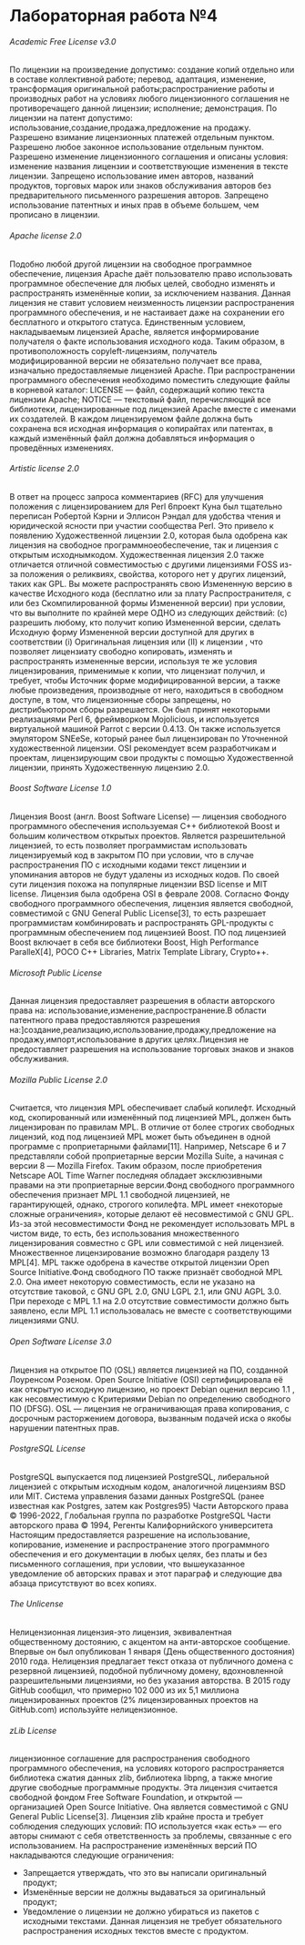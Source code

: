 # Лабораторная работа №4
###### Academic Free License v3.0
По лицензии на произведение допустимо:
создание копий отдельно или в составе коллективной работе; перевод, адаптация, изменение, трансформация оригинальной работы;распространиение работы и производных работ на условиях любого лицензионного соглашения не противоречащего данной лицензии; исполнение; демонстрация. По лицензии на патент допустимо:
использование,создание,продажа,предложение на продажу. Разрешено взимание лицензионных платежей отдельным пунктом.
Разрешено любое законное использование отдельным пунктом.
Разрешено изменение лицензионного соглашения и описаны условия: изменение названия лицензии и соответствующие изменения в тексте лицензии.
Запрещено использование имен авторов, названий продуктов, торговых марок или знаков обслуживания авторов без предварительного письменного разрешения авторов. Запрещено использование патентных и иных прав в объеме большем, чем прописано в лицензии.
###### Apache license 2.0
Подобно любой другой лицензии на свободное программное обеспечение, лицензия Apache даёт пользователю право использовать программное обеспечение для любых целей, свободно изменять и распространять изменённые копии, за исключением названия.
Данная лицензия не ставит условием неизменность лицензии распространения программного обеспечения, и не настаивает даже на сохранении его бесплатного и открытого статуса. Единственным условием, накладываемым лицензией Apache, является информирование получателя о факте использования исходного кода. Таким образом, в противоположность copyleft-лицензиям, получатель модифицированной версии не обязательно получает все права, изначально предоставляемые лицензией Apache.
При распространении программного обеспечения необходимо поместить следующие файлы в корневой каталог:
LICENSE — файл, содержащий копию текста лицензии Apache;
NOTICE — текстовый файл, перечисляющий все библиотеки, лицензированные под лицензией Apache вместе с именами их создателей.
В каждом лицензируемом файле должна быть сохранена вся исходная информация о копирайтах или патентах, в каждый изменённый файл должна добавляться информация о проведённых изменениях.
###### Artistic license 2.0
В ответ на процесс запроса комментариев (RFC) для улучшения положения с лицензированием для Perl 6проект Куна был тщательно переписан Робертой Кэрни и Эллисон Рэндал для удобства чтения и юридической ясности при участии сообщества Perl. Это привело к появлению Художественной лицензии 2.0, которая была одобрена как лицензия на свободное программноеобеспечение, так и лицензия с открытым исходнымкодом.
Художественная лицензия 2.0 также отличается отличной совместимостью с другими лицензиями FOSS из-за положения о реликвиях, свойства, которого нет у других лицензий, таких как GPL.
Вы можете распространять свою Измененную версию в качестве Исходного кода (бесплатно или за плату Распространителя, с или без Скомпилированной формы Измененной версии) при условии, что вы выполните по крайней мере ОДНО из следующих действий:
(c) разрешить любому, кто получит копию Измененной версии, сделать Исходную форму Измененной версии доступной для других в соответствии
(i) Оригинальная лицензия или
(II) к лицензии , что позволяет лицензиату свободно копировать, изменять и распространять измененные версии, используя те же условия лицензирования, применимые к копии, что лицензиат получил, и требует, чтобы Источник форме модифицированной версии, а также любые произведения, производные от него, находиться в свободном доступе, в том, что лицензионные сборы запрещены, но дистрибьютором сборы разрешается.
Он был принят некоторыми реализациями Perl 6, фреймворком Mojolicious, и используется виртуальной машиной Parrot с версии 0.4.13. Он также используется эмулятором SNEeSe, который ранее был лицензирован по Уточненной художественной лицензии.
OSI рекомендует всем разработчикам и проектам, лицензирующим свои продукты с помощью Художественной лицензии, принять Художественную лицензию 2.0.
###### Boost Software License 1.0
Лицензия Boost (англ. Boost Software License) — лицензия свободного программного обеспечения используемая С++ библиотекой Boost и большим количеством открытых проектов. Является разрешительной лицензией, то есть позволяет программистам использовать лицензируемый код в закрытом ПО при условии, что в случае распространения ПО с исходными кодами текст лицензии и упоминания авторов не будут удалены из исходных кодов. По своей сути лицензия похожа на популярные лицензии BSD license и MIT license.
Лицензия была одобрена OSI в феврале 2008.
Согласно Фонду свободного программного обеспечения, лицензия является свободной, совместимой с GNU General Public License[3], то есть разрешает программистам комбинировать и распространять GPL-продукты с программным обеспечением под лицензией Boost.
ПО под лицензией Boost включает в себя все библиотеки Boost, High Performance ParalleX[4], POCO C++ Libraries, Matrix Template Library, Crypto++.
###### Microsoft Public License
Данная лицензия предоставляет разрешения в области авторского права на:
использование,изменение,распространение.В области патентного права предоставляются разрешения на:]создание,реализацию,использование,продажу,предложение на продажу,импорт,использование в других целях.Лицензия не предоставляет разрешения на использование торговых знаков и знаков обслуживания.
###### Mozilla Public License 2.0
Считается, что лицензия MPL обеспечивает слабый копилефт. Исходный код, скопированный или изменённый под лицензией MPL, должен быть лицензирован по правилам MPL. В отличие от более строгих свободных лицензий, код под лицензией MPL может быть объединен в одной программе с проприетарными файлами[11]. Например, Netscape 6 и 7 представляли собой проприетарные версии Mozilla Suite, а начиная с версии 8 — Mozilla Firefox. Таким образом, после приобретения Netscape AOL Time Warner последняя обладает эксклюзивными правами на эти проприетарные версии.Фонд свободного программного обеспечения признает MPL 1.1 свободной лицензией, не гарантирующей, однако, строгого копилефта. MPL имеет «некоторые сложные ограничения», которые делают её несовместимой с GNU GPL. Из-за этой несовместимости Фонд не рекомендует использовать MPL в чистом виде, то есть, без использования множественного лицензирования совместно с GPL или совместимой с ней лицензией. Множественное лицензирование возможно благодаря разделу 13 MPL[4]. MPL также одобрена в качестве открытой лицензии Open Source Initiative.Фонд свободного ПО также признаёт свободной MPL 2.0. Она имеет некоторую совместимость, если не указано на отсутствие таковой, с GNU GPL 2.0, GNU LGPL 2.1, или GNU AGPL 3.0. При переходе с MPL 1.1 на 2.0 отсутствие совместимости должно быть заявлено, если MPL 1.1 использовалась не вместе с соответствующими лицензиями GNU.
###### Open Software License 3.0
Лицензия на открытое ПО (OSL) является лицензией на ПО, созданной Лоуренсом Розеном. Open Source Initiative (OSI) сертифицировала её как открытую исходную лицензию, но проект Debian оценил версию 1.1 , как несовместимую с Критериями Debian по определению свободного ПО (DFSG). OSL — лицензия не ограничивающая права копирования, с досрочным расторжением договора, вызванным подачей иска о якобы нарушении патентных прав.
###### PostgreSQL License
PostgreSQL выпускается под лицензией PostgreSQL, либеральной лицензией с открытым исходным кодом, аналогичной лицензиям BSD или MIT.
Система управления базами данных PostgreSQL
(ранее известная как Postgres, затем как Postgres95)
Части Авторского права © 1996-2022, Глобальная группа по разработке PostgreSQL
Части авторского права © 1994, Регенты Калифорнийского университета
Настоящим предоставляется разрешение на использование, копирование, изменение и распространение этого программного обеспечения и его документации в любых целях, без платы и без письменного соглашения, при условии, что вышеуказанное уведомление об авторских правах и этот параграф и следующие два абзаца присутствуют во всех копиях.
###### The Unlicense
Нелицензионная лицензия-это лицензия, эквивалентная общественному достоянию, с акцентом на анти-авторское сообщение. Впервые он был опубликован 1 января (День общественного достояния) 2010 года. Нелицензия предлагает текст отказа от публичного домена с резервной лицензией, подобной публичному домену, вдохновленной разрешительными лицензиями, но без указания авторства. В 2015 году GitHub сообщил, что примерно 102 000 из их 5,1 миллиона лицензированных проектов (2% лицензированных проектов на GitHub.com) используйте нелицензионное.
###### zLib License
лицензионное соглашение для распространения свободного программного обеспечения, на условиях которого распространяется библиотека сжатия данных zlib, библиотека libpng, а также многие другие свободные программные продукты.
Эта лицензия считается свободной фондом Free Software Foundation, и открытой — организацией Open Source Initiative. Она является совместимой с GNU General Public License[3].
Лицензия zlib крайне проста и требует соблюдения следующих условий:
ПО используется «как есть» — его авторы снимают с себя ответственность за проблемы, связанные с его использованием.
На распространение изменённых версий ПО накладываются следующие ограничения:
* Запрещается утверждать, что это вы написали оригинальный продукт;
* Изменённые версии не должны выдаваться за оригинальный продукт;
* Уведомление о лицензии не должно убираться из пакетов с исходными текстами.
Данная лицензия не требует обязательного распространения исходных текстов вместе с продуктом.

